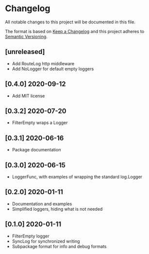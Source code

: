 # Changelog
All notable changes to this project will be documented in this file.

The format is based on [Keep a Changelog](http://keepachangelog.com/en/1.0.0/)
and this project adheres to [Semantic Versioning](http://semver.org/spec/v2.0.0.html).

## [unreleased]

- Add RouteLog http middleware
- Add NoLogger for default empty loggers

## [0.4.0] 2020-09-12

- Add MIT license

## [0.3.2] 2020-07-20

- FilterEmpty wraps a Logger

## [0.3.1] 2020-06-16

- Package documentation

## [0.3.0] 2020-06-15

- LoggerFunc, with examples of wrapping the standard log.Logger

## [0.2.0] 2020-01-11

- Documentation and examples
- Simplified loggers, hiding what is not needed

## [0.1.0] 2020-01-11

- FilterEmpty logger
- SyncLog for synchronized writing
- Subpackage format for info and debug formats
